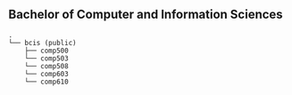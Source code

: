 ## **Bachelor of Computer and Information Sciences**

```
.
└── bcis (public)
    ├── comp500
    └── comp503
    └── comp508
    └── comp603
    └── comp610
```
